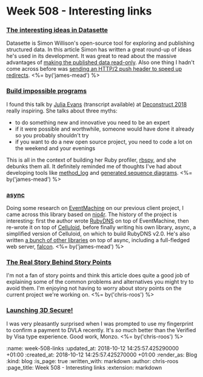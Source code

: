 Week 508 - Interesting links
============================

### [The interesting ideas in Datasette](https://simonwillison.net/2018/Oct/4/datasette-ideas/)

Datasette is Simon Willison's open-source tool for exploring and publishing structured data. In this article Simon has written a great round-up of ideas he's used in its development. It was great to read about the massive advantages of [making the published data read-only][publishing-read-only]. Also one thing I hadn't come across before was [sending an HTTP/2 push header to speed up redirects][far-future-cache-expiration]. <%= by('james-mead') %>

[publishing-read-only]: https://simonwillison.net/2018/Oct/4/datasette-ideas/#Publishing_readonly_data
[far-future-cache-expiration]: https://simonwillison.net/2018/Oct/4/datasette-ideas/#Farfuture_cache_expiration


### [Build impossible programs](https://www.deconstructconf.com/2018/julia-evans-build-impossible-programs)

I found this talk by [Julia Evans][] (transcript available) at [Deconstruct 2018][] really inspiring. She talks about three myths:

* to do something new and innovative you need to be an expert
* if it were possible and worthwhile, someone would have done it already so you probably shouldn't try
* if you want to do a new open source project, you need to code a lot on the weekend and your evenings

This is all in the context of building her Ruby profiler, [rbspy][], and she debunks them all. It definitely reminded me of thoughts I've had about developing tools like [method_log][] and [generated sequence diagrams][]. <%= by('james-mead') %>

[Julia Evans]: https://jvns.ca/
[Deconstruct 2018]: https://www.deconstructconf.com/2018
[rbspy]: https://rbspy.github.io/
[method_log]: https://gofreerange.com/tracing-the-git-history-of-a-ruby-method
[generated sequence diagrams]: https://gofreerange.com/show-and-tell-32#james-m---sequence-diagrams


### [async](https://github.com/socketry/async)

Doing some research on [EventMachine][] on our previous client project, I came across this library based on [nio4r][]. The history of the project is interesting: first the author wrote [RubyDNS][] on top of EventMachine, then re-wrote it on top of [Celluloid][], before finally writing his own library, async, a simplified version of Celluloid, on which to build RubyDNS v2.0. He's also written [a bunch of other libraries][async-libraries] on top of async, including a full-fledged web server, [falcon][]. <%= by('james-mead') %>

[EventMachine]: https://github.com/eventmachine/eventmachine/
[nio4r]: https://github.com/socketry/nio4r
[RubyDNS]: https://github.com/ioquatix/rubydns
[Celluloid]: https://github.com/celluloid/celluloid
[async-libraries]: https://github.com/socketry/async#see-also
[falcon]: https://github.com/socketry/falcon


### [The Real Story Behind Story Points](https://robots.thoughtbot.com/the-real-story-behind-story-points)

I'm not a fan of story points and think this article does quite a good job of explaining some of the common problems and alternatives you might try to avoid them. I'm enjoying not having to worry about story points on the current project we're working on. <%= by('chris-roos') %>


### [Launching 3D Secure!](https://monzo.com/blog/2018/08/22/launching-3d-secure/)

I was very pleasantly surprised when I was prompted to use my fingerprint to confirm a payment to DVLA recently. It's _so_ much better than the Verified by Visa type experience. Good work, Monzo. <%= by('chris-roos') %>

:name: week-508-links
:updated_at: 2018-10-12 14:25:57.425290000 +01:00
:created_at: 2018-10-12 14:25:57.425270000 +01:00
:render_as: Blog
:kind: blog
:is_page: true
:written_with: markdown
:author: chris-roos
:page_title: Week 508 - Interesting links
:extension: markdown
